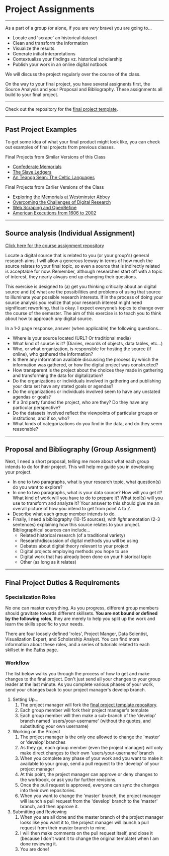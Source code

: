 # Project Assignments

---

As a part of a group (or alone, if you are *very* brave) you are going to...

* Locate and 'scrape' an historical dataset
* Clean and transform the information
* Visualize the results
* Generate initial interpretations
* Contextualize your findings vz. historical scholarship
* Publish your work in an online digital notbook

We will discuss the project regularly over the course of the class.

On the way to your final project, you have several assignents first, the Source Analysis and your Proposal and Bibliography. These assignments all build to your final project.

---

Check out the repository for the [final project template](https://github.com/usf-portal/his4936-dh1-project-template).

---

## Past Project Examples

To get some idea of what your final product might look like, you can check out examples of final projects from previous classes.

Final Projects from Similar Versions of this Class

* [Confederate Memorials](http://confederate-memorials-project.readthedocs.io)
* [The Slave Ledgers](http://slave-ledger.readthedocs.io/en/latest/)
* [An Teanga Sean: The Celtic Languages](http://an-teanga-sean-the-celtic-languages.readthedocs.io/)

Final Projects from Earlier Versions of the Class

* [Exploring the Memorials at Westminster Abbey](http://www.theportus.com/classroom/exploring-the-memorials-at-westminster-abbey/)
* [Overcoming the Challenges of Digital Research](http://www.theportus.com/classroom/overcoming-the-challenges-of-digital-research-a-tutorial/)
* [Web Scraping and OpenRefine](http://www.theportus.com/classroom/tutorial-web-scraping-and-openrefine/)
* [American Executions from 1606 to 2002](http://www.theportus.com/classroom/a-history-of-america-executions-from-1606-2002/)

---

## Source analysis (Individual Assignment)

[Click here for the course assignment repository](https://github.com/usf-portal/his4936-dh1-source-analysis)

Locate a digital source that is related to you (or your group's) general research aims. I will allow a generous leeway in terms of how much the source relates to your final topic, so even a source that is indirectly related is acceptable for now. Remember, although researches start off with a topic of interest, they nearly always end up changing their questions.

This exercise is designed to (a) get you thinking critically about an digital source and (b) what are the possibilities and problems of using that source to illuminate your possible research interests. If in the process of doing your source analysis you realize that your research interest might need significant reworking, that is okay. I expect everyone’s topics to change over the course of the semester. The aim of this exercise is to teach you to think about how to approach *any* digital source.

In a 1-2 page response, answer (when applicable) the following questions...

* Where is your source located (URL? Or traditional media)
* What kind of source is it? (Diaries, records of objects, data tables, etc...)
* Who, or what organization, is responsible for hosting the source (if online), who gathered the information?
* Is there any information available discussing the process by which the information was gathered, or how the digital project was constructed?
* How transparent is the project about the choices they made in gathering and transforming the data for digitalization?
* Do the organizations or individuals involved in gathering and publishing your data set have any stated goals or agendas?
* Do the organizations or individuals involved seem to have any unstated agendas or goals?
* If a 3rd party funded the project, who are they? Do they have any particular perspective?
* Do the datasets involved reflect the viewpoints of particular groups or institutions, and if so, who?
* What kinds of categorizations do you find in the data, and do they seem reasonable?

---

## Proposal and Bibliography (Group Assignment)

Next, I need a short proposal, telling me more about what each group intends to do for their project. This will help me guide you in developing your project.

* In one to two paragraphs, what is your research topic, what question(s) do you want to explore?
* In one to two paragraphs, what is your data source? How will you get it? What kind of work will you have to do to prepare it? What tool(s) will you use to transform and analyze it? Your answer to this should give me an overall picture of how you intend to get from point A to Z.
* Describe what each group member intends to do.
* Finally, I need a bibliography (10-15 sources), with *light* annotation (2-3 sentences) explaining how this source relates to your project. Bibliographical sources can include...
    - Related historical research (of a traditional variety)
    - Research/discussion of digital methods you will be using
    - Debates about digital theory relevant to your project
    - Digital projects employing methods you hope to use
    - Digital work that has already been done on your historical topic
    - Other (as long as it relates)

---

## Final Project Duties & Requirements

### Specialization Roles

No one can master everything. As you progress, different group members should gravitate towards different skillsets. **You are not bound or defined by the following roles**, they are merely to help you split up the work and learn the skills specific to your needs.

There are four loosely defined 'roles', Project Manger, Data Scientist, Visualization Expert, and Scholarship Analyst. You can find more information about these roles, and a series of tutorials related to each skillset in the [Paths](paths.md) page.

### Workflow

The list below walks you through the process of how to get and make changes to the final project. Don't just send all your changes to your group leader at the last minute. As you complete various phases of your work, send your changes back to your project manager's develop branch.

1. Setting Up...
    1. The project manager will fork the [final project template repository](https://github.com/usf-portal/his4936-dh1-project-template).
    2. Each group member will fork their project manager's template
    3. Each group member will then make a sub-branch of the 'develop' branch named 'users/your-username' (without the quotes, and substituting your own username)
2. Working on the Project
    1. The project manager is the only one allowed to change the 'master' or 'develop' branches
    2. As they go, each group member (even the project manager) will only make direct changes to their own 'users/your-username' branch
    3. When you complete any phase of your work and you want to make it available to your group, send a pull request to the 'develop' of your project manager
    4. At this point, the project manager can approve or deny changes to the workbook, or ask you for further revisions.
    5. Once the pull request is approved, everyone can sync the changes into their own repositories.
    6. When you want to change the 'master' branch, the project manager will launch a pull request from the 'develop' branch to the 'master' branch, and then approve it.
3. Submitting and Reviewing
    1. When you are all done and the master branch of the project manager looks like you want it to, the project manager will launch a pull request from their master branch to mine.
    2. I will then make comments on the pull request itself, and close it (because I don't want it to change the original template) when I am done reviewing it.
    3. You are done!
